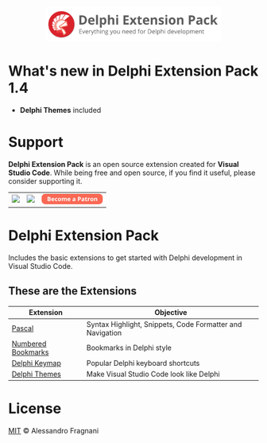 <p align="center">
  <br />
  <a title="Learn more about Delphi Extension Pack" href="http://github.com/alefragnani/vscode-delphi-pack"><img src="https://raw.githubusercontent.com/alefragnani/vscode-delphi-pack/master/images/vscode-delphi-pack-logo-readme.png" alt="Delphi Extension Pack Logo" width="70%" /></a>
</p>

# What's new in Delphi Extension Pack 1.4

* **Delphi Themes** included

# Support

**Delphi Extension Pack** is an open source extension created for **Visual Studio Code**. While being free and open source, if you find it useful, please consider supporting it.

<table align="center" width="60%" border="0">
  <tr>
    <td>
      <a title="Paypal" href="https://www.paypal.com/cgi-bin/webscr?cmd=_donations&business=EP57F3B6FXKTU&lc=US&item_name=Alessandro%20Fragnani&item_number=vscode%20extensions&currency_code=USD&bn=PP%2dDonationsBF%3abtn_donate_SM%2egif%3aNonHosted"><img src="https://www.paypalobjects.com/en_US/i/btn/btn_donate_SM.gif"/></a>
    </td>
    <td>
      <a title="Paypal" href="https://www.paypal.com/cgi-bin/webscr?cmd=_donations&business=EP57F3B6FXKTU&lc=BR&item_name=Alessandro%20Fragnani&item_number=vscode%20extensions&currency_code=BRL&bn=PP%2dDonationsBF%3abtn_donate_SM%2egif%3aNonHosted"><img src="https://www.paypalobjects.com/pt_BR/i/btn/btn_donate_SM.gif"/></a>
    </td>
    <td>
      <a title="Patreon" href="https://www.patreon.com/alefragnani"><img src="https://raw.githubusercontent.com/alefragnani/oss-resources/master/images/button-become-a-patron-rounded-small.png"/></a>
    </td>
  </tr>
</table>

# Delphi Extension Pack

Includes the basic extensions to get started with Delphi development in Visual Studio Code.

## These are the Extensions

Extension | Objective 
--------- | ---------
[Pascal](https://marketplace.visualstudio.com/items?itemName=alefragnani.pascal) | Syntax Highlight, Snippets, Code Formatter and Navigation
[Numbered Bookmarks](https://marketplace.visualstudio.com/items?itemName=alefragnani.numbered-bookmarks) | Bookmarks in Delphi style
[Delphi Keymap](https://marketplace.visualstudio.com/items?itemName=alefragnani.delphi-keybindings) | Popular Delphi keyboard shortcuts
[Delphi Themes](https://marketplace.visualstudio.com/items?itemName=alefragnani.delphi-themes) | Make Visual Studio Code look like Delphi

# License

[MIT](LICENSE.md) &copy; Alessandro Fragnani